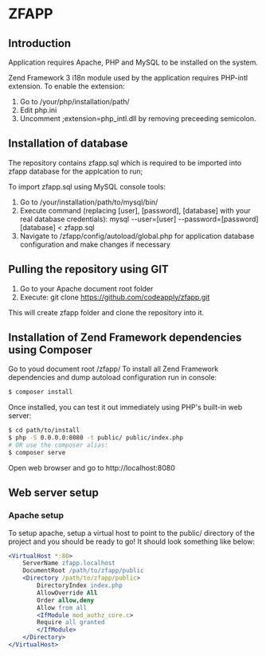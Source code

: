 # ZFAPP

## Introduction

Application requires Apache, PHP and MySQL to be installed on the system.

Zend Framework 3 i18n module used by the application requires PHP-intl extension. To enable the extension:

1. Go to /your/php/installation/path/
2. Edit php.ini
3. Uncomment ;extension=php_intl.dll by removing preceeding semicolon.

## Installation of database

The repository contains zfapp.sql which is required to be imported into zfapp database for the applcation to run;

To import zfapp.sql using MySQL console tools:

1. Go to /your/installation/path/to/mysql/bin/
2. Execute command (replacing [user], [password], [database] with your real database credentials):
mysql --user=[user] --password=[password] [database] < zfapp.sql
3. Navigate to /zfapp/config/autoload/global.php for application database configuration and make changes if necessary

## Pulling the repository using GIT
1. Go to your Apache document root folder 
2. Execute:
git clone https://github.com/codeapply/zfapp.git

This will create zfapp folder and clone the repository into it.

## Installation of Zend Framework dependencies using Composer

Go to youd document root /zfapp/ 
To install all Zend Framework dependencies and dump autoload configuration run in console:

```bash
$ composer install
```

Once installed, you can test it out immediately using PHP's built-in web server:

```bash
$ cd path/to/install
$ php -S 0.0.0.0:8080 -t public/ public/index.php
# OR use the composer alias:
$ composer serve
```

Open web browser and go to http://localhost:8080

## Web server setup

### Apache setup

To setup apache, setup a virtual host to point to the public/ directory of the
project and you should be ready to go! It should look something like below:

```apache
<VirtualHost *:80>
    ServerName zfapp.localhost
    DocumentRoot /path/to/zfapp/public
    <Directory /path/to/zfapp/public>
        DirectoryIndex index.php
        AllowOverride All
        Order allow,deny
        Allow from all
        <IfModule mod_authz_core.c>
        Require all granted
        </IfModule>
    </Directory>
</VirtualHost>
```

